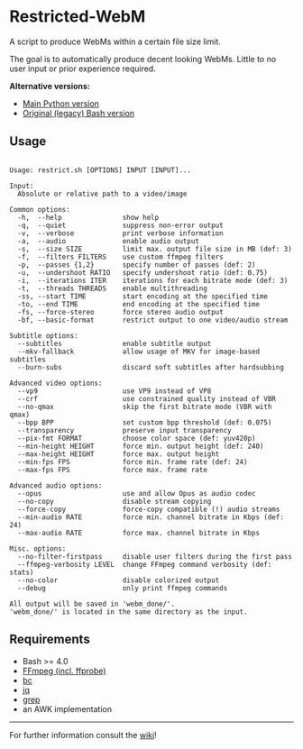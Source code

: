 # Restricted-WebM

A script to produce WebMs within a certain file size limit.  

The goal is to automatically produce decent looking WebMs. Little to no user input or prior experience required. 

**Alternative versions:**
* [Main Python version](https://github.com/HelpSeeker/Restricted-WebM)
* [Original (legacy) Bash version](https://github.com/HelpSeeker/Restricted-WebM/tree/legacy)

## Usage

```

Usage: restrict.sh [OPTIONS] INPUT [INPUT]...

Input:
  Absolute or relative path to a video/image

Common options:
  -h,  --help               show help
  -q,  --quiet              suppress non-error output
  -v,  --verbose            print verbose information
  -a,  --audio              enable audio output
  -s,  --size SIZE          limit max. output file size in MB (def: 3)
  -f,  --filters FILTERS    use custom ffmpeg filters
  -p,  --passes {1,2}       specify number of passes (def: 2)
  -u,  --undershoot RATIO   specify undershoot ratio (def: 0.75)
  -i,  --iterations ITER    iterations for each bitrate mode (def: 3)
  -t,  --threads THREADS    enable multithreading
  -ss, --start TIME         start encoding at the specified time
  -to, --end TIME           end encoding at the specified time
  -fs, --force-stereo       force stereo audio output
  -bf, --basic-format       restrict output to one video/audio stream

Subtitle options:
  --subtitles               enable subtitle output
  --mkv-fallback            allow usage of MKV for image-based subtitles
  --burn-subs               discard soft subtitles after hardsubbing

Advanced video options:
  --vp9                     use VP9 instead of VP8
  --crf                     use constrained quality instead of VBR
  --no-qmax                 skip the first bitrate mode (VBR with qmax)
  --bpp BPP                 set custom bpp threshold (def: 0.075)
  --transparency            preserve input transparency
  --pix-fmt FORMAT          choose color space (def: yuv420p)
  --min-height HEIGHT       force min. output height (def: 240)
  --max-height HEIGHT       force max. output height
  --min-fps FPS             force min. frame rate (def: 24)
  --max-fps FPS             force max. frame rate

Advanced audio options:
  --opus                    use and allow Opus as audio codec
  --no-copy                 disable stream copying
  --force-copy              force-copy compatible (!) audio streams
  --min-audio RATE          force min. channel bitrate in Kbps (def: 24)
  --max-audio RATE          force max. channel bitrate in Kbps

Misc. options:
  --no-filter-firstpass     disable user filters during the first pass
  --ffmpeg-verbosity LEVEL  change FFmpeg command verbosity (def: stats)
  --no-color                disable colorized output
  --debug                   only print ffmpeg commands

All output will be saved in 'webm_done/'.
'webm_done/' is located in the same directory as the input.
```

## Requirements

* Bash >= 4.0
* [FFmpeg (incl. ffprobe)](https://www.ffmpeg.org/)
* [bc](https://www.gnu.org/software/bc/)
* [jq](https://stedolan.github.io/jq/)
* [grep](https://www.gnu.org/software/grep/)
* an AWK implementation

***

For further information consult the [wiki](https://github.com/HelpSeeker/Restricted-WebM/wiki)!
